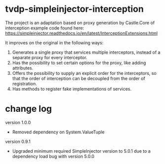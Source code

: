 # tvdp-simpleinjector-interception

The project is an adaptation based on proxy generation by Castle.Core of interception example 
code found here: https://simpleinjector.readthedocs.io/en/latest/InterceptionExtensions.html 

It improves on the original in the following ways:
1. Generates a single proxy that services multiple interceptors, instead of a separate proxy for every interceptor.
2. Has the possibility to set certain options for the proxy, like adding attributes.
3. Offers the possibility to supply an explicit order for the interceptors, so that the order of interception can be decoupled from the order of registration.
4. Has methods to register fake implementations of services.

# change log
version 1.0.0
* Removed dependency on System.ValueTuple

version 0.9.1
* Upgraded minimum required SimpleInjector version to 5.0.1 due to a dependency load bug with version 5.0.0
